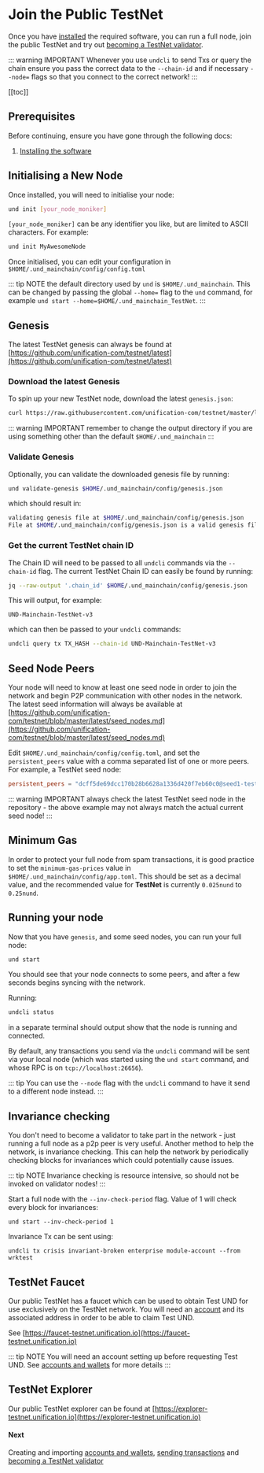 # Join the Public TestNet

Once you have [installed](installation.md) the required software, you can run a full node, join the public TestNet and try out [becoming a TestNet validator](become-testnet-validator.md).

::: warning IMPORTANT
Whenever you use `undcli` to send Txs or query the chain ensure you pass the correct data to the `--chain-id` and if necessary `--node=` flags so that you connect to the correct network!
:::

[[toc]]

## Prerequisites

Before continuing, ensure you have gone through the following docs:

1. [Installing the software](installation.md)

## Initialising a New Node

Once installed, you will need to initialise your node:

```bash
und init [your_node_moniker]
```

`[your_node_moniker]` can be any identifier you like, but are limited to ASCII characters. For example:

```bash
und init MyAwesomeNode
```

Once initialised, you can edit your configuration in `$HOME/.und_mainchain/config/config.toml`

::: tip NOTE
the default directory used by `und` is `$HOME/.und_mainchain`. This can be changed by passing the global `--home=` flag to the `und` command, for example `und start --home=$HOME/.und_mainchain_TestNet`.
:::

## Genesis

The latest TestNet genesis can always be found at [https://github.com/unification-com/testnet/latest](https://github.com/unification-com/testnet/latest)

### Download the latest Genesis

To spin up your new TestNet node, download the latest `genesis.json`:

```bash
curl https://raw.githubusercontent.com/unification-com/testnet/master/latest/genesis.json > $HOME/.und_mainchain/config/genesis.json
```

::: warning IMPORTANT
remember to change the output directory if you are using something other than the default `$HOME/.und_mainchain`
:::

### Validate Genesis

Optionally, you can validate the downloaded genesis file by running:

```bash
und validate-genesis $HOME/.und_mainchain/config/genesis.json
```

which should result in:

```bash
validating genesis file at $HOME/.und_mainchain/config/genesis.json
File at $HOME/.und_mainchain/config/genesis.json is a valid genesis file
```

### Get the current TestNet chain ID

The Chain ID will need to be passed to all `undcli` commands via the `--chain-id` flag. The current TestNet Chain ID can easily be found by running:

```bash
jq --raw-output '.chain_id' $HOME/.und_mainchain/config/genesis.json
```

This will output, for example:

```
UND-Mainchain-TestNet-v3
```

which can then be passed to your `undcli` commands:

```bash
undcli query tx TX_HASH --chain-id UND-Mainchain-TestNet-v3
```

## Seed Node Peers

Your node will need to know at least one seed node in order to join the network
and begin P2P communication with other nodes in the network. The latest seed information will always be available at [https://github.com/unification-com/testnet/blob/master/latest/seed_nodes.md](https://github.com/unification-com/testnet/blob/master/latest/seed_nodes.md)

Edit `$HOME/.und_mainchain/config/config.toml`, and set the `persistent_peers` value with a comma separated list of one or more peers. For example, a TestNet seed node:

```toml
persistent_peers = "dcff5de69dcc170b28b6628a1336d420f7eb60c0@seed1-testnet.unification.io:26656"
```

::: warning IMPORTANT
always check the latest TestNet seed node in the repository - the above example may not always match the actual current seed node!
:::

## Minimum Gas

In order to protect your full node from spam transactions, it is good practice to set the `minimum-gas-prices` value in `$HOME/.und_mainchain/config/app.toml`. This should be set as a decimal value, and the recommended value for **TestNet** is currently `0.025nund` to `0.25nund`.

## Running your node

Now that you have `genesis`, and some seed nodes, you can run your full node:

```bash
und start
```

You should see that your node connects to some peers, and after a few seconds begins syncing with the network.

Running:

```bash
undcli status
```

in a separate terminal should output show that the node is running and connected.

By default, any transactions you send via the `undcli` command will be
sent via your local node (which was started using the `und start` command, and whose RPC is on `tcp://localhost:26656`).

::: tip
You can use the `--node` flag with the `undcli` command to have it send to a different node instead.
:::

## Invariance checking

You don't need to become a validator to take part in the network - just running a full node as a p2p peer is very useful. Another method to help the network, is invariance checking. This can help the network by periodically checking blocks for invariances which could potentially cause issues.

::: tip NOTE
Invariance checking is resource intensive, so should not be invoked on validator nodes!
:::

Start a full node with the `--inv-check-period` flag. Value of 1 will
check every block for invariances:

```
und start --inv-check-period 1
```

Invariance Tx can be sent using:

```
undcli tx crisis invariant-broken enterprise module-account --from wrktest
```

## TestNet Faucet

Our public TestNet has a faucet which can be used to obtain Test UND for
use exclusively on the TestNet network. You will need an [account](accounts-wallets.md) and its associated address in order to be able to claim Test UND.

See [https://faucet-testnet.unification.io](https://faucet-testnet.unification.io)

::: tip NOTE
You will need an account setting up before requesting Test UND.
See [accounts and wallets](accounts-wallets.md) for more details
:::

## TestNet Explorer

Our public TestNet explorer can be found at [https://explorer-testnet.unification.io](https://explorer-testnet.unification.io)

#### Next

Creating and importing [accounts and wallets](accounts-wallets.md), [sending transactions](examples/transactions.md) and [becoming a TestNet validator](become-testnet-validator.md)

